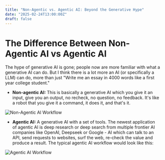 ```yaml
---
title: "Non-Agentic vs. Agentic AI: Beyond the Generative Hype"
date: "2025-02-24T13:00:00Z"
draft: false
---
```


# The Difference Between Non-Agentic AI vs Agentic AI

The hype of generative AI is gone; people now are more familiar with what a generative AI can do. But I think there is a lot more an AI (or specifically a LLM) can do, more than just "Write me an essay in 4000 words like a first year college student."

- **Non-agentic AI:** This is basically a generative AI which you give it an input, give you an output, no recheck, no question, no feedback. It's like a robot that you give it a command, it does it, and that's it.

![Non-Agentic AI Workflow](img/non-agnetic-flow.excalidraw.png "Non-Agentic AI Workflow")

- **Agentic AI:** A generative AI with a set of tools. The newest application of agentic AI is deep research or deep search from multiple frontier AI companies like OpenAI, Deepseek or Google - AI which can talk to an API, send requests to websites, surf the web, re-check the value and produce a result. The typical agentic AI workflow would look like this:

![Agentic AI Workflow](img/agentic-ai-flow.png "Agentic AI Workflow")


